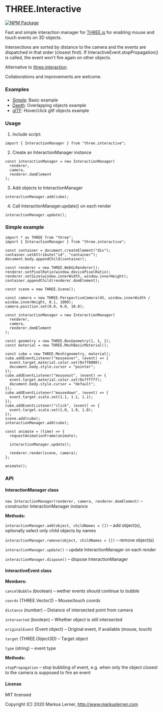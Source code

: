 # THREE.Interactive

[![NPM Package](https://img.shields.io/npm/v/three.interactive.svg?style=flat)](https://www.npmjs.com/package/three.interactive)

Fast and simple interaction manager for [THREE.js](https://github.com/mrdoob/three.js/) for enabling mouse and touch events on 3D objects.

Intersections are sorted by distance to the camera and the events are dispatched in that order (closest first). If InteractiveEvent.stopPropagation() is called, the event won't fire again on other objects.

Alternative to [three.interaction](https://github.com/jasonChen1982/three.interaction.js).

Collaborations and improvements are welcome.


### Examples ####

* [Simple](https://www.markuslerner.com/github/three.interactive/examples/simple.html): Basic example
* [Depth](https://www.markuslerner.com/github/three.interactive/examples/depth.html): Overlapping objects example
* [glTF](https://www.markuslerner.com/github/three.interactive/examples/gltf.html): Hover/click gltf objects example

### Usage ####

1. Include script:

```
import { InteractionManager } from "three.interactive";
```

2. Create an InteractionManager instance

```
const interactionManager = new InteractionManager(
  renderer,
  camera,
  renderer.domElement
);
```

3. Add objects to InteractionManager

```
interactionManager.add(cube);
```

4. Call InteractionManager.update() on each render

```
interactionManager.update();
```


### Simple example ####

```
import * as THREE from "three";
import { InteractionManager } from "three.interactive";

const container = document.createElement("div");
container.setAttribute("id", "container");
document.body.appendChild(container);

const renderer = new THREE.WebGLRenderer();
renderer.setPixelRatio(window.devicePixelRatio);
renderer.setSize(window.innerWidth, window.innerHeight);
container.appendChild(renderer.domElement);

const scene = new THREE.Scene();

const camera = new THREE.PerspectiveCamera(45, window.innerWidth / window.innerHeight, 0.1, 1000);
camera.position.set(0.0, 0.0, 10.0);

const interactionManager = new InteractionManager(
  renderer,
  camera,
  renderer.domElement
);

const geometry = new THREE.BoxGeometry(1, 1, 1);
const material = new THREE.MeshBasicMaterial();

const cube = new THREE.Mesh(geometry, material);
cube.addEventListener("mouseover", (event) => {
  event.target.material.color.set(0xff0000);
  document.body.style.cursor = "pointer";
});
cube.addEventListener("mouseout", (event) => {
  event.target.material.color.set(0xffffff);
  document.body.style.cursor = "default";
});
cube.addEventListener("mousedown", (event) => {
  event.target.scale.set(1.1, 1.1, 1.1);
});
cube.addEventListener("click", (event) => {
  event.target.scale.set(1.0, 1.0, 1.0);
});
scene.add(cube);
interactionManager.add(cube);

const animate = (time) => {
  requestAnimationFrame(animate);

  interactionManager.update();

  renderer.render(scene, camera);
};

animate();
```

### API ###

#### InteractionManager class ####


```new InteractionManager(renderer, camera, renderer.domElement)``` – constructor InteractionManager instance

**Methods:**

```interactionManager.add(object, childNames = [])``` – add object(s), optionally select only child objects by names

```interactionManager.remove(object, childNames = [])``` – remove object(s)

```interactionManager.update()``` – update InteractionManager on each render

```interactionManager.dispose()``` – dispose InteractionManager


#### InteractiveEvent class ####

**Members:**

```cancelBubble``` (boolean) – wether events should continue to bubble

```coords``` (THREE.Vector2) – Mouse/touch coords

```distance``` (number) – Distance of intersected point from camera

```intersected``` (boolean) – Whether object is still intersected

```originalEvent``` (Event object) – Original event, if available (mouse, touch)

```target``` (THREE.Object3D) – Target object

```type``` (string) – event type


**Methods:**

```stopPropagation``` – stop bubbling of event, e.g. when only the object closest to the camera is supposed to fire an event


#### License ####

MIT licensed

Copyright (C) 2020 Markus Lerner, http://www.markuslerner.com
